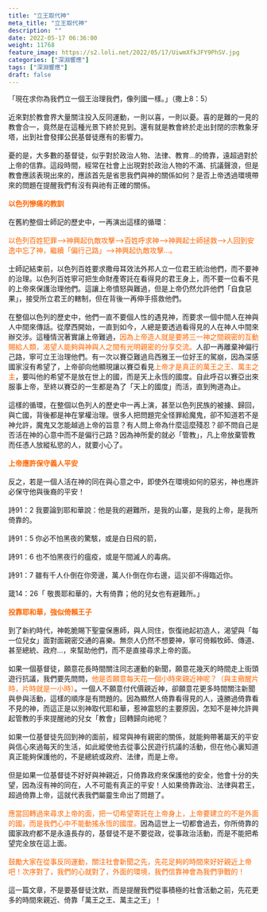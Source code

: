 ```yaml
---
title: "立王取代神"
meta_title: "立王取代神"
description: ""
date: 2022-05-17 06:36:00
weight: 11768
feature_image: https://s2.loli.net/2022/05/17/UiwmXfkJFY9PhSV.jpg
categories: ["深淵響應"]
tags: ["深淵響應"]
draft: false
---
```


「現在求你為我們立一個王治理我們，像列國一樣。」（撒上8：5）<br />
<br />
近來對於教會界大量關注投入反同運動，一則以喜，一則以憂。喜的是難的一見的教會合一，竟然是在這種光景下終於見到。還有就是教會終於走出封閉的宗教象牙塔，出到社會發揮公民基督徒應有的影響力。<br />
<br />
憂的是，大多數的基督徒，似乎對於政治人物、法律、教育…的倚靠，遠超過對於上帝的信靠。這段時間，經常在社會上出現對於政治人物的不滿、抗議聲浪，但是教會應該表現出來的，應該首先是省思我們與神的關係如何？是否上帝透過環境帶來的問題在提醒我們有沒有與祂有正確的關係。<br />
<br />
<span style="color: #ff6600;"><strong>以色列慘痛的教訓</strong></span><br />
<br />
在舊約整個士師記的歷史中，一再演出這樣的循環：<br />
<br />
<span style="color: #ff6600;">以色列百姓犯罪--&gt;神興起仇敵攻擊--&gt;百姓呼求神--&gt;神興起士師拯救--&gt;人回到安逸中忘了神，繼續「偏行己路」--&gt;神興起仇敵攻擊…。</span><br />
<br />
士師記結束前，以色列百姓要求撒母耳效法外邦人立一位君王統治他們，而不要神的治理。以色列百姓寧可把生命財產寄託在看得見的君王身上，而不要一位看不見的上帝來保護治理他們。這讓上帝憤怒與難過，但是上帝仍然允許他們「自食惡果」，接受所立君王的轄制，但在背後一再伸手搭救他們。<br />
<br />
在整個以色列的歷史中，他們一直不要個人性的遇見神，而要求一個中間人在神與人中間來傳話。從摩西開始，一直到如今，人總是要透過看得見的人在神人中間來辦交涉。這種情況著實讓上帝難過，<span style="color: #ff6600;">因為上帝造人就是要將三一神之間親密的互動賜給人類，渴望人能夠與神與人之間有光明親密的分享交流。</span>人卻一再離棄神偏行己路，寧可立王治理他們。有一次以賽亞難過烏西雅王一位好王的駕崩，因為深感國家沒有希望了，上帝卻向他顯現讓以賽亞看見<span style="color: #ff6600;">上帝才是真正的萬王之王、萬主之主</span>，要叫他的希望不是放在世上的國，而是天上永恆的國度。自此呼召以賽亞出來服事上帝，至終以賽亞的一生都是為了「天上的國度」而活，直到殉道為止。<br />
<br />
這樣的循環，在整個以色列人的歷史中一再上演，甚至以色列民族的被擄、歸回，與亡國，背後都是神在掌權治理。很多人把問題完全怪罪給魔鬼，卻不知道若不是神允許，魔鬼又怎能越過上帝的旨意？有人問上帝為什麼這麼殘忍？卻不問自己是否活在神的心意中而不是偏行己路？因為神所愛的就必「管教」，凡上帝放棄管教而任憑人放縱私慾的人，就要小心了。<br />
<br />
<span style="color: #ff6600;"><strong>上帝應許保守義人平安</strong></span><br />
<br />
反之，若是一個人活在神的同在與心意之中，即使外在環境如何的惡劣，神也應許必保守他與後裔的平安！<br />
<br />
詩91：2 我要論到耶和華說：他是我的避難所，是我的山寨，是我的上帝，是我所倚靠的。<br />
<br />
詩91：5 你必不怕黑夜的驚駭，或是白日飛的箭，<br />
<br />
詩91：6 也不怕黑夜行的瘟疫，或是午間滅人的毒病。<br />
<br />
詩91：7 雖有千人仆倒在你旁邊，萬人仆倒在你右邊，這災卻不得臨近你。<br />
<br />
箴14：26「 敬畏耶和華的，大有倚靠；他的兒女也有避難所。」<br />
<br />
<span style="color: #ff6600;"><strong>投靠耶和華，強似倚賴王子</strong></span><br />
<br />
到了新約時代，神乾脆賜下聖靈保惠師，與人同住，恢復祂起初造人，渴望與「每一位兒女」面對面親密交通的喜樂。無奈人仍然不想要神，寧可倚賴牧師、傳道、甚至總統、政府…，來幫助他們，而不是直接尋求上帝的面。<br />
<br />
如果一個基督徒，願意花長時間關注同志運動的新聞，願意花幾天的時間走上街頭遊行抗議，我們要先問問，<span style="color: #ff6600;">他是否願意每天花一個小時來親近神呢？（與主儆醒片時，片時就是一小時）</span>。一個人不願意付代價親近神，卻願意花更多時間關注新聞與參與活動，這樣的順序是有問題的。因為顯然人倚靠看得見的人，遠勝過倚靠看不見的神，而這正是以別神取代耶和華，惹神震怒的主要原因，怎知不是神允許興起管教的手來提醒祂的兒女「教會」回轉歸向祂呢？<br />
<br />
如果一位基督徒先回到神的面前，經常與神有親密的關係，就能夠帶著屬天的平安與信心來過每天的生活，如此縱使他去從事公民遊行抗議的活動，但在他心裏知道真正能夠保護他的，不是總統或政府、法律，而是上帝。<br />
<br />
但是如果一位基督徒不好好與神親近，只倚靠政府來保護他的安全，他會十分的失望，因為沒有神的同在，人不可能有真正的平安！人如果倚靠政治、法律與君王，超過倚靠上帝，這就代表我們屬靈生命出了問題了。<br />
<br />
<span style="color: #ff6600;">應當回轉過來尋求上帝的面，把一切希望寄託在上帝身上，上帝要建立的不是外面的國，而是我們心中不能動搖永恆的國度。</span>因為這世上一切都會過去，你所倚靠的國家政府都不是永遠長存的，基督徒不是不要從政，從事政治活動，而是不能把希望完全放在這上面。<br />
<br />
<span style="color: #ff6600;">鼓勵大家在從事反同運動，關注社會新聞之先，先花足夠的時間來好好親近上帝吧！次序對了，我們的心就對了，外面的環境，我們信靠神會為我們爭戰的！</span><br />
<br />
這一篇文章，不是要基督徒沈默，而是提醒我們從事積極的社會活動之前，先花更多的時間來親近、倚靠「萬王之王、萬主之王」！
        